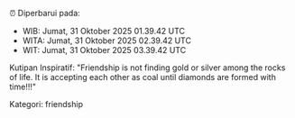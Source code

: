 ⏰ Diperbarui pada:
- WIB: Jumat, 31 Oktober 2025 01.39.42 UTC
- WITA: Jumat, 31 Oktober 2025 02.39.42 UTC
- WIT: Jumat, 31 Oktober 2025 03.39.42 UTC

Kutipan Inspiratif:
"Friendship is not finding gold or silver among the rocks of life. It is accepting each other as coal until diamonds are formed with time!!!"


Kategori: friendship


